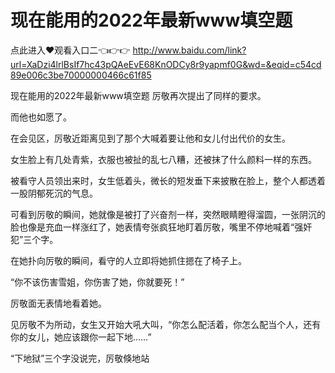 # 现在能用的2022年最新www填空题

点此进入♥观看入口二👈👉👉 http://www.baidu.com/link?url=XaDzi4lrlBsIf7hc43pQAeEvE68KnODCy8r9yapmf0G&wd=&eqid=c54cd89e006c3be70000000466c61f85

现在能用的2022年最新www填空题
厉敬再次提出了同样的要求。

而他也如愿了。

在会见区，厉敬近距离见到了那个大喊着要让他和女儿付出代价的女生。

女生脸上有几处青紫，衣服也被扯的乱七八糟，还被抹了什么颜料一样的东西。

被看守人员领出来时，女生低着头，微长的短发垂下来披散在脸上，整个人都透着一股阴郁死沉的气息。

可看到厉敬的瞬间，她就像是被打了兴奋剂一样，突然眼睛瞪得溜圆，一张阴沉的脸也像是充血一样涨红了，她表情夸张疯狂地盯着厉敬，嘴里不停地喊着“强奸犯”三个字。

在她扑向厉敬的瞬间，看守的人立即将她抓住摁在了椅子上。

“你不该伤害雪姐，你伤害了她，你就要死！”

厉敬面无表情地看着她。

见厉敬不为所动，女生又开始大吼大叫，“你怎么配活着，你怎么配当个人，还有你的女儿，她应该跟你一起下地……”

“下地狱”三个字没说完，厉敬倏地站
